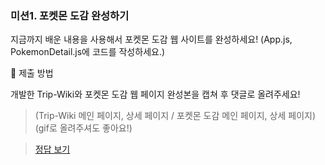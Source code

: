 ### 미션1. 포켓몬 도감 완성하기

지금까지 배운 내용을 사용해서 포켓몬 도감 웹 사이트를 완성하세요!
(App.js, PokemonDetail.js에 코드를 작성하세요.)

🎯 제출 방법

개발한 Trip-Wiki와 포켓몬 도감 웹 페이지 완성본을 캡쳐 후 댓글로 올려주세요!

> (Trip-Wiki 메인 페이지, 상세 페이지 / 포켓몬 도감 메인 페이지, 상세 페이지)
> (gif로 올려주셔도 좋아요!)

> [정답 보기](https://github.com/hbin12212/one-bite2/tree/main/day14/answer)
